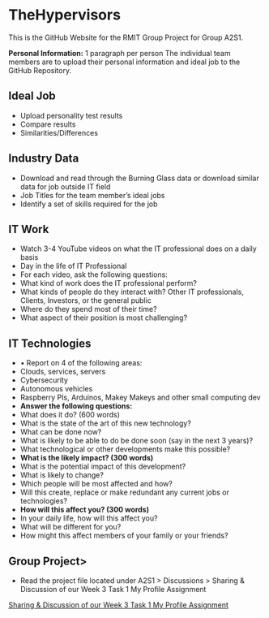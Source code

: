 <html>
<head>
<h1>TheHypervisors</h1>
</head>
<body>
This is the GitHub Website for the RMIT Group Project for Group A2S1. <br>

<b>Personal Information:</b> 1 paragraph per person
The individual team members are to upload their personal information and ideal job to the GitHub Repository.<br>

<h2>Ideal Job</h2>
  <ul>
    <li>Upload personality test results</li>
    <li>Compare results</li>
    <li>Similarities/Differences</li>
  </ul>

<h2>Industry Data</h2>
  <ul>
    <li>Download and read through the Burning Glass data or download similar data for job outside IT field</li>
    <li>Job Titles for the team member’s ideal jobs</li>
    <li>Identify a set of skills required for the job</li>
  </ul>

<h2>IT Work</h2>
  <ul>
    <li>Watch 3-4 YouTube videos on what the IT professional does on a daily basis</li>
    <li>Day in the life of IT Professional</li>
    <li>For each video, ask the following questions:</li>
      <li>What kind of work does the IT professional perform?</li>
      <li>What kinds of people do they interact with? Other IT professionals, Clients, Investors, or the general public</li>
      <li>Where do they spend most of their time?</li>
      <li>What aspect of their position is most challenging?</li>
  </ul>

<h2>IT Technologies</h2>
  <ul>
    <li>•	Report on 4 of the following areas:</li>
      <li>Clouds, services, servers </li>
      <li>Cybersecurity </li>
      <li>Autonomous vehicles</li>
      <li>Raspberry PIs, Arduinos, Makey Makeys and other small computing dev </li>
        <li><b>Answer the following questions:</b></li>
          <li>What does it do? (600 words)</li>
            <li>What is the state of the art of this new technology?</li>
            <li>What can be done now?</li>
            <li>What is likely to be able to do be done soon (say in the next 3 years)?</li>
            <li>What technological or other developments make this possible?</li>
          <li><b>What is the likely impact? (300 words)</b></li>
            <li>What is the potential impact of this development? </li>
            <li>What is likely to change? </li>
            <li>Which people will be most affected and how? </li>
            <li>Will this create, replace or make redundant any current jobs or technologies?</li>
          <li><b>How will this affect you? (300 words)</b></li>
            <li>In your daily life, how will this affect you? </li>
            <li>What will be different for you? </li>
            <li>How might this affect members of your family or your friends?</li>
  </ul>

<h2>Group Project></h2>
  <ul>
    <li>Read the project file located under A2S1 > Discussions > Sharing & Discussion of our Week 3 Task 1 My Profile Assignment</li>
  </ul>
  <a href="https://rmit.instructure.com/groups/398150/discussion_topics/1390034">Sharing & Discussion of our Week 3 Task 1 My Profile Assignment</a>

</body>
</html>

